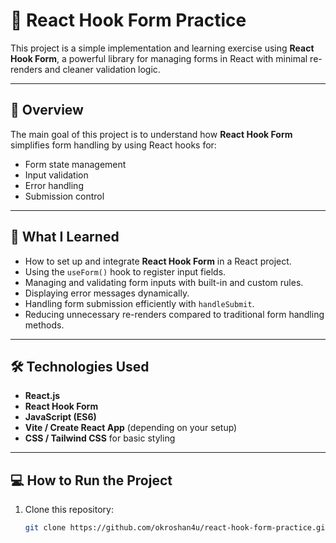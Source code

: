 # 📘 React Hook Form Practice

This project is a simple implementation and learning exercise using **React Hook Form**, a powerful library for managing forms in React with minimal re-renders and cleaner validation logic.

---

## 🚀 Overview
The main goal of this project is to understand how **React Hook Form** simplifies form handling by using React hooks for:
- Form state management  
- Input validation  
- Error handling  
- Submission control  

---

## 🧠 What I Learned
- How to set up and integrate **React Hook Form** in a React project.  
- Using the `useForm()` hook to register input fields.  
- Managing and validating form inputs with built-in and custom rules.  
- Displaying error messages dynamically.  
- Handling form submission efficiently with `handleSubmit`.  
- Reducing unnecessary re-renders compared to traditional form handling methods.

---

## 🛠️ Technologies Used
- **React.js**  
- **React Hook Form**  
- **JavaScript (ES6)**  
- **Vite / Create React App** (depending on your setup)  
- **CSS / Tailwind CSS** for basic styling  

---

## 💻 How to Run the Project
1. Clone this repository:
   ```bash
   git clone https://github.com/okroshan4u/react-hook-form-practice.git
